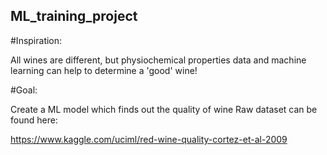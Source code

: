 ## ML_training_project

#Inspiration:

All wines are different, but physiochemical properties data and machine learning can help to determine a 'good' wine!

#Goal:

Create a ML model which finds out the quality of wine
Raw dataset can be found here:

https://www.kaggle.com/uciml/red-wine-quality-cortez-et-al-2009
